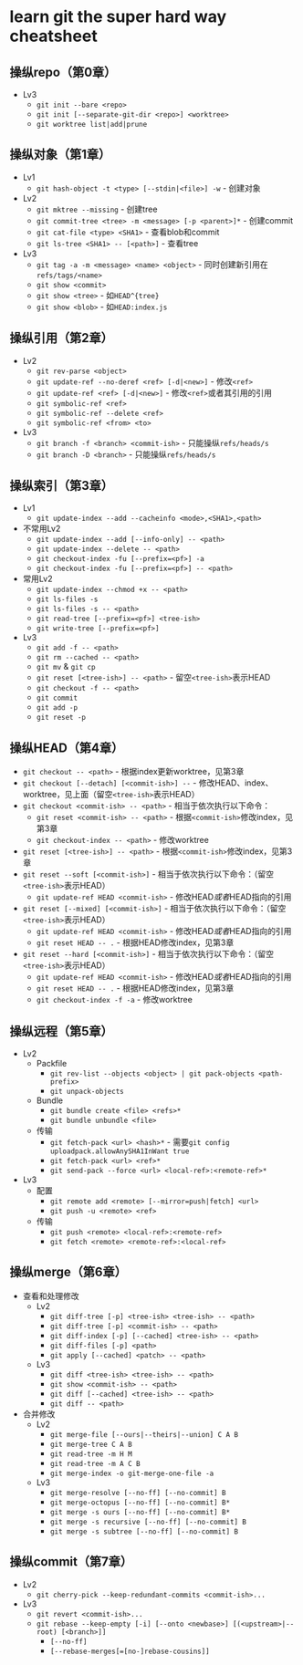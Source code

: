 # learn git the super hard way cheatsheet

## 操纵repo（第0章）

- Lv3
  - `git init --bare <repo>`
  - `git init [--separate-git-dir <repo>] <worktree>`
  - `git worktree list|add|prune`

## 操纵对象（第1章）

- Lv1
  - `git hash-object -t <type> [--stdin|<file>] -w` - 创建对象
- Lv2
  - `git mktree --missing` - 创建tree
  - `git commit-tree <tree> -m <message> [-p <parent>]*` - 创建commit
  - `git cat-file <type> <SHA1>` - 查看blob和commit
  - `git ls-tree <SHA1> -- [<path>]` - 查看tree
- Lv3
  - `git tag -a -m <message> <name> <object>` - 同时创建新引用在`refs/tags/<name>`
  - `git show <commit>`
  - `git show <tree>` - 如`HEAD^{tree}`
  - `git show <blob>` - 如`HEAD:index.js`

## 操纵引用（第2章）

- Lv2
  - `git rev-parse <object>`
  - `git update-ref --no-deref <ref> [-d|<new>]` - 修改`<ref>`
  - `git update-ref <ref> [-d|<new>]` - 修改`<ref>`或者其引用的引用
  - `git symbolic-ref <ref>`
  - `git symbolic-ref --delete <ref>`
  - `git symbolic-ref <from> <to>`
- Lv3
  - `git branch -f <branch> <commit-ish>` - 只能操纵`refs/heads/s`
  - `git branch -D <branch>` - 只能操纵`refs/heads/s`

## 操纵索引（第3章）

- Lv1
  - `git update-index --add --cacheinfo <mode>,<SHA1>,<path>`
- 不常用Lv2
  - `git update-index --add [--info-only] -- <path>`
  - `git update-index --delete -- <path>`
  - `git checkout-index -fu [--prefix=<pf>] -a`
  - `git checkout-index -fu [--prefix=<pf>] -- <path>`
- 常用Lv2
  - `git update-index --chmod +x -- <path>`
  - `git ls-files -s`
  - `git ls-files -s -- <path>`
  - `git read-tree [--prefix=<pf>] <tree-ish>`
  - `git write-tree [--prefix=<pf>]`
- Lv3
  - `git add -f -- <path>`
  - `git rm --cached -- <path>`
  - `git mv` & `git cp`
  - `git reset [<tree-ish>] -- <path>` - 留空`<tree-ish>`表示HEAD
  - `git checkout -f -- <path>`
  - `git commit`
  - `git add -p`
  - `git reset -p`

## 操纵HEAD（第4章）

- `git checkout -- <path>` - 根据index更新worktree，见第3章
- `git checkout [--detach] [<commit-ish>] --` - 修改HEAD、index、worktree，见上面（留空`<tree-ish>`表示HEAD）
- `git checkout <commit-ish> -- <path>` - 相当于依次执行以下命令：
  - `git reset <commit-ish> -- <path>` - 根据`<commit-ish>`修改index，见第3章
  - `git checkout-index -- <path>` - 修改worktree
- `git reset [<tree-ish>] -- <path>` - 根据`<commit-ish>`修改index，见第3章
- `git reset --soft [<commit-ish>]` - 相当于依次执行以下命令：（留空`<tree-ish>`表示HEAD）
  - `git update-ref HEAD <commit-ish>` - 修改HEAD*或者*HEAD指向的引用
- `git reset [--mixed] [<commit-ish>]` - 相当于依次执行以下命令：（留空`<tree-ish>`表示HEAD）
  - `git update-ref HEAD <commit-ish>` - 修改HEAD*或者*HEAD指向的引用
  - `git reset HEAD -- .` - 根据HEAD修改index，见第3章
- `git reset --hard [<commit-ish>]` - 相当于依次执行以下命令：（留空`<tree-ish>`表示HEAD）
  - `git update-ref HEAD <commit-ish>` - 修改HEAD*或者*HEAD指向的引用
  - `git reset HEAD -- .` - 根据HEAD修改index，见第3章
  - `git checkout-index -f -a` - 修改worktree

## 操纵远程（第5章）

- Lv2
  - Packfile
    - `git rev-list --objects <object> | git pack-objects <path-prefix>`
    - `git unpack-objects`
  - Bundle
    - `git bundle create <file> <refs>*`
    - `git bundle unbundle <file>`
  - 传输
    - `git fetch-pack <url> <hash>*` - 需要`git config uploadpack.allowAnySHA1InWant true`
    - `git fetch-pack <url> <ref>*`
    - `git send-pack --force <url> <local-ref>:<remote-ref>*`
- Lv3
  - 配置
    - `git remote add <remote> [--mirror=push|fetch] <url>`
    - `git push -u <remote> <ref>`
  - 传输
    - `git push <remote> <local-ref>:<remote-ref>`
    - `git fetch <remote> <remote-ref>:<local-ref>`

## 操纵merge（第6章）

- 查看和处理修改
  - Lv2
    - `git diff-tree [-p] <tree-ish> <tree-ish> -- <path>`
    - `git diff-tree [-p] <commit-ish> -- <path>`
    - `git diff-index [-p] [--cached] <tree-ish> -- <path>`
    - `git diff-files [-p] <path>`
    - `git apply [--cached] <patch> -- <path>`
  - Lv3
    - `git diff <tree-ish> <tree-ish> -- <path>`
    - `git show <commit-ish> -- <path>`
    - `git diff [--cached] <tree-ish> -- <path>`
    - `git diff -- <path>`
- 合并修改
  - Lv2
    - `git merge-file [--ours|--theirs|--union] C A B`
    - `git merge-tree C A B`
    - `git read-tree -m H M`
    - `git read-tree -m A C B`
    - `git merge-index -o git-merge-one-file -a`
  - Lv3
    - `git merge-resolve [--no-ff] [--no-commit] B`
    - `git merge-octopus [--no-ff] [--no-commit] B*`
    - `git merge -s ours [--no-ff] [--no-commit] B*`
    - `git merge -s recursive [--no-ff] [--no-commit] B`
    - `git merge -s subtree [--no-ff] [--no-commit] B`

## 操纵commit（第7章）

- Lv2
  - `git cherry-pick --keep-redundant-commits <commit-ish>...`
- Lv3
  - `git revert <commit-ish>...`
  - `git rebase --keep-empty [-i] [--onto <newbase>] [(<upstream>|--root) [<branch>]]`
    - `[--no-ff]`
    - `[--rebase-merges[=[no-]rebase-cousins]]`
